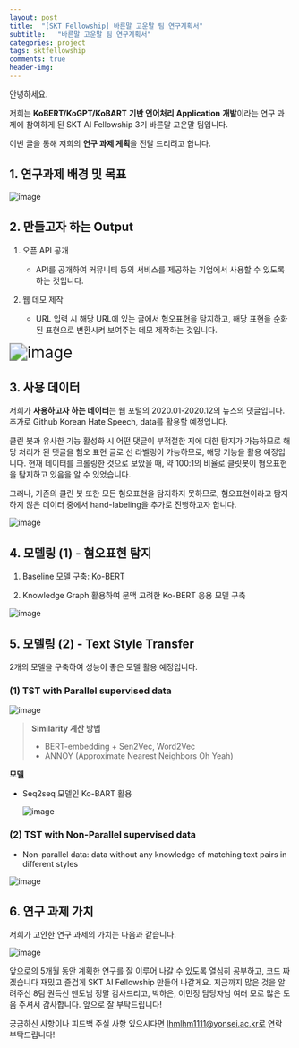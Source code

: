 ```yaml
---
layout: post
title:  "[SKT Fellowship] 바른말 고운말 팀 연구계획서"
subtitle:   "바른말 고운말 팀 연구계획서"
categories: project
tags: sktfellowship
comments: true
header-img:
---
```




안녕하세요.

저희는 **KoBERT/KoGPT/KoBART** **기반 언어처리** **Application** **개발**이라는 연구 과제에 참여하게 된 SKT AI Fellowship 3기 바른말 고운말 팀입니다.

이번 글을 통해 저희의 **연구 과제 계획**을 전달 드리려고 합니다.



## 1. 연구과제 배경 및 목표 

![image](https://user-images.githubusercontent.com/47618340/122662345-399ca480-d1cd-11eb-8c0e-567135b5cff6.png)

## 2. 만들고자 하는 Output

1. 오픈 API 공개
   + API를 공개하여 커뮤니티 등의 서비스를 제공하는 기업에서 사용할 수 있도록 하는 것입니다.



2. 웹 데모 제작
   + URL 입력 시 해당 URL에 있는 글에서 혐오표현을 탐지하고, 해당 표현을 순화된 표현으로 변환시켜 보여주는 데모 제작하는 것입니다.

<img src="https://user-images.githubusercontent.com/47618340/122662366-5f29ae00-d1cd-11eb-9b08-b6680c31f56c.png" alt="image" style="zoom: 200%;" />

## 3. 사용 데이터

저희가 **사용하고자 하는 데이터**는 웹 포털의 2020.01-2020.12의 뉴스의 댓글입니다. 추가로 Github Korean Hate Speech, data를 활용할 예정입니다.

클린 봇과 유사한 기능 활성화 시 어떤 댓글이 부적절한 지에 대한 탐지가 가능하므로 해당 처리가 된 댓글을 혐오 표현 글로 선 라벨링이 가능하므로, 해당 기능을 활용 예정입니다. 현재 데이터를 크롤링한 것으로 보았을 때, 약 100:1의 비율로 클릿봇이 혐오표현을 탐지하고 있음을 알 수 있었습니다.

그러나, 기존의 클린 봇 또한 모든 혐오표현을 탐지하지 못하므로, 혐오표현이라고 탐지 하지 않은 데이터 중에서 hand-labeling을 추가로 진행하고자 합니다.



![image](https://user-images.githubusercontent.com/47618340/122662373-6a7cd980-d1cd-11eb-831e-0c060cc0a886.png)

## 4. 모델링 (1)  - 혐오표현 탐지

1. Baseline 모델 구축: Ko-BERT

2. Knowledge Graph 활용하여 문맥 고려한 Ko-BERT 응용 모델 구축

![image](https://user-images.githubusercontent.com/47618340/122662377-7072ba80-d1cd-11eb-99e3-baeb229cf057.png)

## 5. 모델링 (2) - Text Style Transfer

2개의 모델을 구축하여 성능이 좋은 모델 활용 예정입니다.



### (1) TST with Parallel supervised data

![image](https://user-images.githubusercontent.com/47618340/122662381-75d00500-d1cd-11eb-9fea-496a64f31bf0.png)



> **Similarity 계산 방법**
>
> + BERT-embedding + Sen2Vec, Word2Vec
> + ANNOY (Approximate Nearest Neighbors Oh Yeah)



**모델**

+ Seq2seq 모델인 Ko-BART 활용

  ![image](https://user-images.githubusercontent.com/47618340/122662385-7bc5e600-d1cd-11eb-9caa-20927d6d0d42.png)





### (2) TST with Non-Parallel supervised data

+ Non-parallel data: data without any knowledge of matching text pairs in different styles



![image](https://user-images.githubusercontent.com/47618340/122662387-82545d80-d1cd-11eb-9ef7-34d03d9e5f47.png)



## 6. 연구 과제 가치

저희가 고안한 연구 과제의 가치는 다음과 같습니다.



![image](https://user-images.githubusercontent.com/47618340/122662392-87b1a800-d1cd-11eb-8e4e-818b6dfc6e83.png)

앞으로의 5개월 동안 계획한 연구를 잘 이루어 나갈 수 있도록 열심히 공부하고, 코드 짜겠습니다 재밌고 즐겁게 SKT AI Fellowship 만들어 나갈게요. 지금까지 많은 것을 알려주신 8팀 권득신 멘토님 정말 감사드리고, 박하은, 이민정 담당자님 여러 모로 많은 도움 주셔서 감사합니다. 앞으로 잘 부탁드립니다!



궁금하신 사항이나 피드백 주실 사항 있으시다면 lhmlhm1111@yonsei.ac.kr로 연락 부탁드립니다!

